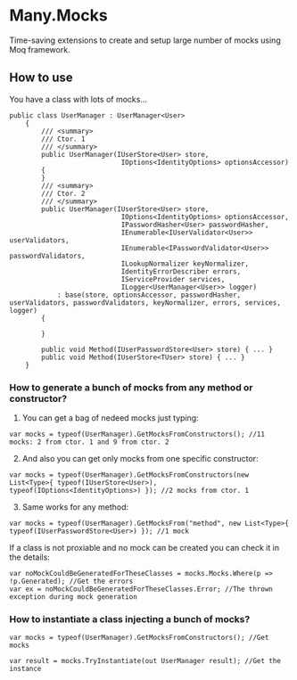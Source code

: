 # Many.Mocks
Time-saving extensions to create and setup large number of mocks using Moq framework.

## **How to use**

You have a class with lots of mocks...
```
public class UserManager : UserManager<User>
    {
        /// <summary>
        /// Ctor. 1
        /// </summary>
        public UserManager(IUserStore<User> store, 
                            IOptions<IdentityOptions> optionsAccessor)
        {
        }
        /// <summary>
        /// Ctor. 2
        /// </summary>
        public UserManager(IUserStore<User> store, 
                            IOptions<IdentityOptions> optionsAccessor,
                            IPasswordHasher<User> passwordHasher, 
                            IEnumerable<IUserValidator<User>> userValidators, 
                            IEnumerable<IPasswordValidator<User>> passwordValidators, 
                            ILookupNormalizer keyNormalizer, 
                            IdentityErrorDescriber errors, 
                            IServiceProvider services,
                            ILogger<UserManager<User>> logger)
            : base(store, optionsAccessor, passwordHasher, userValidators, passwordValidators, keyNormalizer, errors, services, logger)
        {
            
        }

        public void Method(IUserPasswordStore<User> store) { ... }
        public void Method(IUserStore<TUser> store) { ... }
    }
```
  
### **How to generate a bunch of mocks from any method or constructor?**

1. You can get a bag of nedeed mocks just typing:
```
var mocks = typeof(UserManager).GetMocksFromConstructors(); //11 mocks: 2 from ctor. 1 and 9 from ctor. 2
```

2. And also you can get only mocks from one specific constructor:
```
var mocks = typeof(UserManager).GetMocksFromConstructors(new List<Type>{ typeof(IUserStore<User>), typeof(IOptions<IdentityOptions>) }); //2 mocks from ctor. 1
```

3. Same works for any method:
```
var mocks = typeof(UserManager).GetMocksFrom("method", new List<Type>{ typeof(IUserPasswordStore<User>) }); //1 mock
```

If a class is not proxiable and no mock can be created you can check it in the details:
```
var noMockCouldBeGeneratedForTheseClasses = mocks.Mocks.Where(p => !p.Generated); //Get the errors
var ex = noMockCouldBeGeneratedForTheseClasses.Error; //The thrown exception during mock generation
```

### **How to instantiate a class injecting a bunch of mocks?**
```
var mocks = typeof(UserManager).GetMocksFromConstructors(); //Get mocks

var result = mocks.TryInstantiate(out UserManager result); //Get the instance
```
